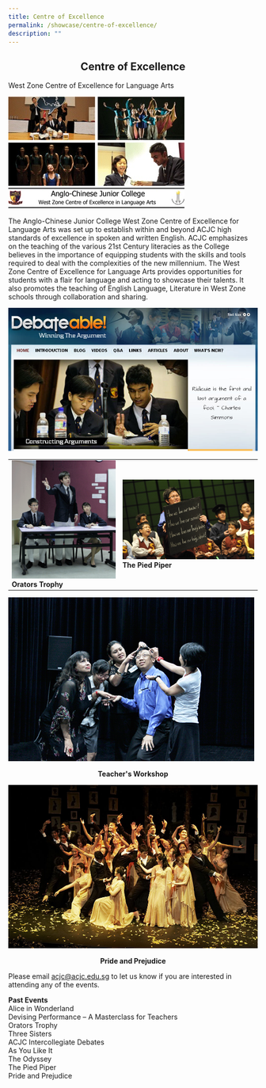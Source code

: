 ```yaml
---
title: Centre of Excellence
permalink: /showcase/centre-of-excellence/
description: ""
---
```

## <center> Centre of Excellence </center>

West Zone Centre of Excellence for Language Arts

![](/images/Excellence.jpeg)

The Anglo-Chinese Junior College West Zone Centre of Excellence for Language Arts was set up to establish within and beyond ACJC high standards of excellence in spoken and written English. ACJC emphasizes on the teaching of the various 21st Century literacies as the College believes in the importance of equipping students with the skills and tools required to deal with the complexities of the new millennium. The West Zone Centre of Excellence for Language Arts provides opportunities for students with a flair for language and acting to showcase their talents. It also promotes the teaching of English Language, Literature in West Zone schools through collaboration and sharing.

![](/images/Debateable.jpeg)



|  |  | 
| -------- | -------- | 
| ![](/images/Excellence-1.jpeg)**Orators Trophy**     | ![](/images/Excellence-2.jpeg)**The Pied Piper**     |

![](/images/Excellence-3.jpeg)
**<center>Teacher's Workshop</center>**

![](/images/Excellence-4.jpeg)
**<center>Pride and Prejudice</center>**

Please email&nbsp;[acjc@acjc.edu.sg](mailto:acjc@acjc.edu.sg)&nbsp;to let us know if you are interested in attending any of the events.

  

**Past Events**<br>
Alice in Wonderland<br>
Devising Performance – A Masterclass for Teachers<br>
Orators Trophy<br>
Three Sisters<br>
ACJC Intercollegiate Debates<br>
As You Like It<br>
The Odyssey<br>
The Pied Piper<br>
Pride and Prejudice